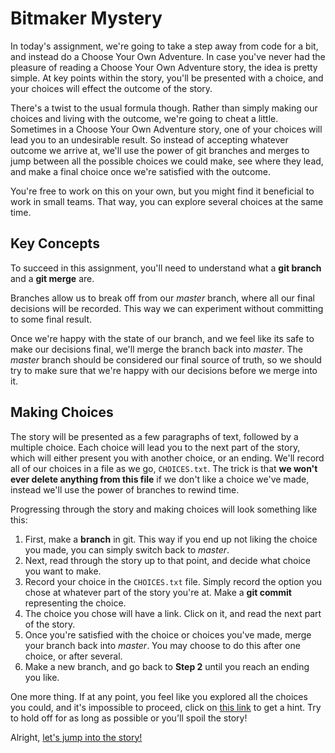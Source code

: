 # Bitmaker Mystery
In today's assignment, we're going to take a step away from code for a bit, and instead do a Choose Your Own Adventure. In case you've never had the pleasure of reading a Choose Your Own Adventure story, the idea is pretty simple. At key points within the story, you'll be presented with a choice, and your choices will effect the outcome of the story.

There's a twist to the usual formula though. Rather than simply making our choices and living with the outcome, we're going to cheat a little. Sometimes in a Choose Your Own Adventure story, one of your choices will lead you to an undesirable result. So instead of accepting whatever outcome we arrive at, we'll use the power of git branches and merges to jump between all the possible choices we could make, see where they lead, and make a final choice once we're satisfied with the outcome.

You're free to work on this on your own, but you might find it beneficial to work in small teams. That way, you can explore several choices at the same time.

## Key Concepts
To succeed in this assignment, you'll need to understand what a **git branch** and a **git merge** are.

Branches allow us to break off from our *master* branch, where all our final decisions will be recorded. This way we can experiment without committing to some final result.

Once we're happy with the state of our branch, and we feel like its safe to make our decisions final, we'll merge the branch back into *master*. The *master* branch should be considered our final source of truth, so we should try to make sure that we're happy with our decisions before we merge into it.

## Making Choices
The story will be presented as a few paragraphs of text, followed by a multiple choice. Each choice will lead you to the next part of the story, which will either present you with another choice, or an ending. We'll record all of our choices in a file as we go, `CHOICES.txt`. The trick is that **we won't ever delete anything from this file** if we don't like a choice we've made, instead we'll use the power of branches to rewind time.

Progressing through the story and making choices will look something like this:
1. First, make a **branch** in git. This way if you end up not liking the choice you made, you can simply switch back to *master*.
1. Next, read through the story up to that point, and decide what choice you want to make.
1. Record your choice in the `CHOICES.txt` file. Simply record the option you chose at whatever part of the story you're at. Make a **git commit** representing the choice.
1. The choice you chose will have a link. Click on it, and read the next part of the story.
1. Once you're satisfied with the choice or choices you've made, merge your branch back into *master*. You may choose to do this after one choice, or after several.
1. Make a new branch, and go back to **Step 2** until you reach an ending you like.

One more thing. If at any point, you feel like you explored all the choices you could, and it's impossible to proceed, click on [this link](story/6a.md) to get a hint. Try to hold off for as long as possible or you'll spoil the story!

Alright, [let's jump into the story!](story/intro.md)
